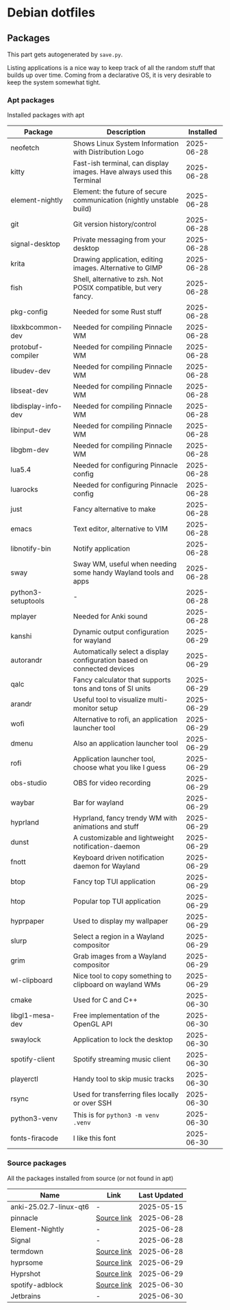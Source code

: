 # Debian dotfiles

## Packages

This part gets autogenerated by `save.py`.

Listing applications is a nice way to keep track of all the random stuff that builds up over time.
Coming from a declarative OS, it is very desirable to keep the system somewhat tight.

### Apt packages

Installed packages with apt

<!--BEGIN_APT_PACKAGES-->
| Package             | Description                                                             | Installed  |
|---------------------|-------------------------------------------------------------------------|------------|
| neofetch            | Shows Linux System Information with Distribution Logo                   | 2025-06-28 |
| kitty               | Fast-ish terminal, can display images. Have always used this Terminal   | 2025-06-28 |
| element-nightly     | Element: the future of secure communication (nightly unstable build)    | 2025-06-28 |
| git                 | Git version history/control                                             | 2025-06-28 |
| signal-desktop      | Private messaging from your desktop                                     | 2025-06-28 |
| krita               | Drawing application, editing images. Alternative to GIMP                | 2025-06-28 |
| fish                | Shell, alternative to zsh. Not POSIX compatible, but very fancy.        | 2025-06-28 |
| pkg-config          | Needed for some Rust stuff                                              | 2025-06-28 |
| libxkbcommon-dev    | Needed for compiling Pinnacle WM                                        | 2025-06-28 |
| protobuf-compiler   | Needed for compiling Pinnacle WM                                        | 2025-06-28 |
| libudev-dev         | Needed for compiling Pinnacle WM                                        | 2025-06-28 |
| libseat-dev         | Needed for compiling Pinnacle WM                                        | 2025-06-28 |
| libdisplay-info-dev | Needed for compiling Pinnacle WM                                        | 2025-06-28 |
| libinput-dev        | Needed for compiling Pinnacle WM                                        | 2025-06-28 |
| libgbm-dev          | Needed for compiling Pinnacle WM                                        | 2025-06-28 |
| lua5.4              | Needed for configuring Pinnacle config                                  | 2025-06-28 |
| luarocks            | Needed for configuring Pinnacle config                                  | 2025-06-28 |
| just                | Fancy alternative to make                                               | 2025-06-28 |
| emacs               | Text editor, alternative to VIM                                         | 2025-06-28 |
| libnotify-bin       | Notify application                                                      | 2025-06-28 |
| sway                | Sway WM, useful when needing some handy Wayland tools and apps          | 2025-06-28 |
| python3-setuptools  | -                                                                       | 2025-06-28 |
| mplayer             | Needed for Anki sound                                                   | 2025-06-28 |
| kanshi              | Dynamic output configuration for wayland                                | 2025-06-29 |
| autorandr           | Automatically select a display configuration based on connected devices | 2025-06-29 |
| qalc                | Fancy calculator that supports tons and tons of SI units                | 2025-06-29 |
| arandr              | Useful tool to visualize multi-monitor setup                            | 2025-06-29 |
| wofi                | Alternative to rofi, an application launcher tool                       | 2025-06-29 |
| dmenu               | Also an application launcher tool                                       | 2025-06-29 |
| rofi                | Application launcher tool, choose what you like I guess                 | 2025-06-29 |
| obs-studio          | OBS for video recording                                                 | 2025-06-29 |
| waybar              | Bar for wayland                                                         | 2025-06-29 |
| hyprland            | Hyprland, fancy trendy WM with animations and stuff                     | 2025-06-29 |
| dunst               | A customizable and lightweight notification-daemon                      | 2025-06-29 |
| fnott               | Keyboard driven notification daemon for Wayland                         | 2025-06-29 |
| btop                | Fancy top TUI application                                               | 2025-06-29 |
| htop                | Popular top TUI application                                             | 2025-06-29 |
| hyprpaper           | Used to display my wallpaper                                            | 2025-06-29 |
| slurp               | Select a region in a Wayland compositor                                 | 2025-06-29 |
| grim                | Grab images from a Wayland compositor                                   | 2025-06-29 |
| wl-clipboard        | Nice tool to copy something to clipboard on wayland WMs                 | 2025-06-29 |
| cmake               | Used for C and C++                                                      | 2025-06-30 |
| libgl1-mesa-dev     | Free implementation of the OpenGL API                                   | 2025-06-30 |
| swaylock            | Application to lock the desktop                                         | 2025-06-30 |
| spotify-client      | Spotify streaming music client                                          | 2025-06-30 |
| playerctl           | Handy tool to skip music tracks                                         | 2025-06-30 |
| rsync               | Used for transferring files locally or over SSH                         | 2025-06-30 |
| python3-venv        | This is for `python3 -m venv .venv`                                     | 2025-06-30 |
| fonts-firacode      | I like this font                                                        | 2025-06-30 |
<!--END_APT_PACKAGES-->

### Source packages

All the packages installed from source (or not found in apt)

<!--BEGIN_SOURCE_PACKAGES-->
| Name                   | Link                                                     | Last Updated |
|------------------------|----------------------------------------------------------|--------------|
| anki-25.02.7-linux-qt6 | -                                                        | 2025-05-15   |
| pinnacle               | [Source link](https://github.com/pinnacle-comp/pinnacle) | 2025-06-28   |
| Element-Nightly        | -                                                        | 2025-06-28   |
| Signal                 | -                                                        | 2025-06-28   |
| termdown               | [Source link](https://github.com/trehn/termdown)         | 2025-06-28   |
| hyprsome               | [Source link](https://github.com/sopa0/hyprsome)         | 2025-06-29   |
| Hyprshot               | [Source link](https://github.com/Gustash/Hyprshot)       | 2025-06-29   |
| spotify-adblock        | [Source link](https://github.com/abba23/spotify-adblock) | 2025-06-30   |
| Jetbrains              | -                                                        | 2025-06-30   |
<!--END_SOURCE_PACKAGES-->